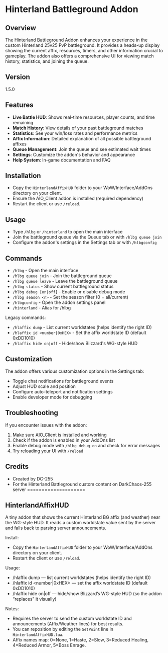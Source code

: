 # Hinterland Battleground Addon

## Overview
The Hinterland Battleground Addon enhances your experience in the custom Hinterland 25v25 PvP battleground. It provides a heads-up display showing the current affix, resources, timers, and other information crucial to gameplay. The addon also offers a comprehensive UI for viewing match history, statistics, and joining the queue.

## Version
1.5.0

## Features
- **Live Battle HUD**: Shows real-time resources, player counts, and time remaining
- **Match History**: View details of your past battleground matches
- **Statistics**: See your win/loss rates and performance metrics
- **Affix Information**: Detailed explanation of all possible battleground affixes
- **Queue Management**: Join the queue and see estimated wait times
- **Settings**: Customize the addon's behavior and appearance
- **Help System**: In-game documentation and FAQ

## Installation
- Copy the `HinterlandAffixHUD` folder to your WoW/Interface/AddOns directory on your client.
- Ensure the AIO_Client addon is installed (required dependency)
- Restart the client or use `/reload`.

## Usage
- Type `/hlbg` or `/hinterland` to open the main interface
- Join the battleground queue via the Queue tab or with `/hlbg queue join`
- Configure the addon's settings in the Settings tab or with `/hlbgconfig`

## Commands
- `/hlbg` - Open the main interface
- `/hlbg queue join` - Join the battleground queue
- `/hlbg queue leave` - Leave the battleground queue
- `/hlbg status` - Show current battleground status
- `/hlbg debug [on|off]` - Enable or disable debug mode
- `/hlbg season <n>` - Set the season filter (0 = all/current)
- `/hlbgconfig` - Open the addon settings panel
- `/hinterland` - Alias for /hlbg

Legacy commands:
- `/hlaffix dump` - List current worldstates (helps identify the right ID)
- `/hlaffix id <number|0xHEX>` - Set the affix worldstate ID (default 0xDD1010)
- `/hlaffix hide on|off` - Hide/show Blizzard's WG-style HUD

## Customization
The addon offers various customization options in the Settings tab:
- Toggle chat notifications for battleground events
- Adjust HUD scale and position
- Configure auto-teleport and notification settings
- Enable developer mode for debugging

## Troubleshooting
If you encounter issues with the addon:
1. Make sure AIO_Client is installed and working
2. Check if the addon is enabled in your AddOns list
3. Enable debug mode with `/hlbg debug on` and check for error messages
4. Try reloading your UI with `/reload`

## Credits
- Created by DC-255
- For the Hinterland Battleground custom content on DarkChaos-255 server
====================

HinterlandAffixHUD
------------------
A tiny addon that shows the current Hinterland BG affix (and weather) near the WG-style HUD. It reads a custom worldstate value sent by the server and falls back to parsing server announcements.

Install:
- Copy the `HinterlandAffixHUD` folder to your WoW/Interface/AddOns directory on your client.
- Restart the client or use `/reload`.

Usage:
- /hlaffix dump — list current worldstates (helps identify the right ID)
- /hlaffix id <number|0xHEX> — set the affix worldstate ID (default 0xDD1010)
- /hlaffix hide on|off — hide/show Blizzard’s WG-style HUD (so the addon “replaces” it visually)

Notes:
- Requires the server to send the custom worldstate ID and announcements (Affix/Weather lines) for best results.
- You can reposition by editing the `SetPoint` line in `HinterlandAffixHUD.lua`.
- Affix names map: 0=None, 1=Haste, 2=Slow, 3=Reduced Healing, 4=Reduced Armor, 5=Boss Enrage.
